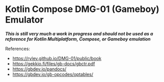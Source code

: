 # Kotlin Compose DMG-01 (Gameboy) Emulator

***This is still very much a work in progress and should not be used as a reference for Kotlin Multiplatform, Compose, or Gameboy emulation***

References:
 - https://rylev.github.io/DMG-01/public/book
 - https://gekkio.fi/files/gb-docs/gbctr.pdf
 - https://gbdev.io/pandocs/
 - https://gbdev.io/gb-opcodes/optables/
